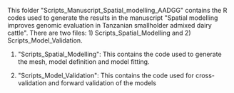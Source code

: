 This folder "Scripts_Manuscript_Spatial_modelling_AADGG" contains the R codes used to generate the results in the manuscript "Spatial modelling improves genomic evaluation in Tanzanian smallholder admixed dairy cattle".
There are two files: 1) Scripts_Spatial_Modelling and 2) Scripts_Model_Validation.

1) "Scripts_Spatial_Modelling": This contains the code used to generate the mesh, model definition and model fitting.
   
3) "Scripts_Model_Validation": This contains the code used for cross-validation and forward validation of the models
